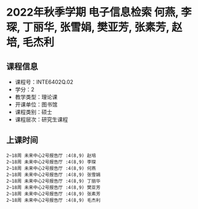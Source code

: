 # 2022年秋季学期 电子信息检索 何燕, 李琛, 丁丽华, 张雪娟, 樊亚芳, 张素芳, 赵培, 毛杰利






## 课程信息

- 课程号：INTE6402Q.02
- 学分：2
- 教学类型：理论课
- 开课单位：图书馆
- 课程类别：硕士
- 课程层次：研究生课程

## 上课时间

```
2~18周 未来中心2号报告厅 :4(8,9) 赵培
2~18周 未来中心2号报告厅 :4(8,9) 李琛
2~18周 未来中心2号报告厅 :4(8,9) 何燕
2~18周 未来中心2号报告厅 :4(8,9) 张雪娟
2~18周 未来中心2号报告厅 :4(8,9) 丁丽华
2~18周 未来中心2号报告厅 :4(8,9) 樊亚芳
2~18周 未来中心2号报告厅 :4(8,9) 张素芳
2~18周 未来中心2号报告厅 :4(8,9) 毛杰利
```

